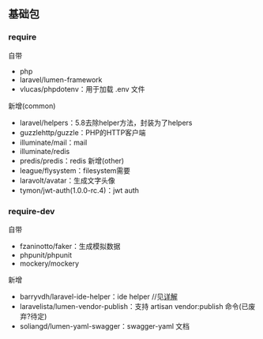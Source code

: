 ## 基础包

### require

自带
- php
- laravel/lumen-framework
- vlucas/phpdotenv：用于加载 .env 文件

新增(common)
- laravel/helpers：5.8去除helper方法，封装为了helpers
- guzzlehttp/guzzle：PHP的HTTP客户端
- illuminate/mail：mail
- illuminate/redis
- predis/predis：redis
新增(other)
- league/flysystem：filesystem需要
- laravolt/avatar：生成文字头像
- tymon/jwt-auth(1.0.0-rc.4)：jwt auth

### require-dev

自带
- fzaninotto/faker：生成模拟数据
- phpunit/phpunit
- mockery/mockery

新增
- barryvdh/laravel-ide-helper：ide helper //见[详解](https://learnku.com/articles/10172/laravel-super-good-code-prompt-tool-laravel-ide-helper)
- laravelista/lumen-vendor-publish：支持 artisan vendor:publish 命令(已废弃?待定)
- soliangd/lumen-yaml-swagger：swagger-yaml 文档
